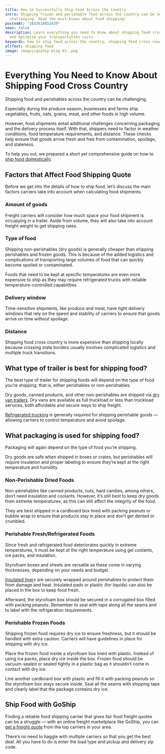 ```yaml
---
title: How to Successfully Ship Food Across the Country
intro: Shipping frozen and perishable food across the country can be very
  challenging. Read the must-knows about food shipping!
postedAt: "1633618852439"
news: false
description: Learn everything you need to know about shipping food cross country
  and optimize your transportation costs.
keywords: how to ship food across the country, shipping food cross country
altText: shipping food
image: images/goship-blog-63-.png
---
```

# Everything You Need to Know About Shipping Food Cross Country

Shipping food and perishables across the country can be challenging.

Especially during the produce season, businesses and farms ship vegetables, fruits, oats, grains, meat, and other foods in high volume.

However, food shipments entail additional challenges concerning packaging and the delivery process itself. With that, shippers need to factor in weather conditions, food temperature requirements, and distance. These checks help ensure that goods arrive fresh and free from contamination, spoilage, and staleness.

To help you out, we prepared a short yet comprehensive guide on how to [ship food domestically](https://www.goship.com/food-beverage).



## Factors that Affect Food Shipping Quote

Before we get into the details of how to ship food, let’s discuss the main factors carriers take into account when calculating food shipments.

### Amount of goods

Freight carriers will consider how much space your food shipment is occupying in a trailer. Aside from volume, they will also take into account freight weight to get shipping rates.

### Type of food

Shipping non-perishables (dry goods) is generally cheaper than shipping perishables and frozen goods. This is because of the added logistics and complications of transporting large volumes of food that can quickly become spoiled or contaminated.

Foods that need to be kept at specific temperatures are even more expensive to ship as they may require refrigerated trucks with reliable temperature-controlled capabilities.

### Delivery window

Time-sensitive shipments, like produce and meat, have tight delivery windows that rely on the speed and stability of carriers to ensure that goods arrive on time without spoilage.

### Distance

Shipping food cross country is more expensive than shipping locally because crossing state borders usually involves complicated logistics and multiple truck transitions.

## What type of trailer is best for shipping food?

The best type of trailer for shipping foods will depend on the type of food you’re shipping: that is, either perishables or non-perishables.

Dry goods, canned products, and other non-perishables are shipped via [dry van trailers](https://www.goship.com/blog/what-is-dry-van-shipping). Dry vans are available as full truckload or less than truckload services, both affordable and secure ways to ship freight. 

[Refrigerated trucking](https://www.goship.com/blog/what-is-refrigerated-shipping-and-how-does-it-work) is generally required for shipping perishable goods –– allowing carriers to control temperature and avoid spoilage.

## What packaging is used for shipping food?

Packaging will again depend on the type of food you’re shipping.

Dry goods are safe when shipped in boxes or crates, but perishables will require insulation and proper labeling to ensure they’re kept at the right temperature and humidity.

### Non-Perishable Dried Foods

Non-perishables like canned products, nuts, hard candies, among others, don’t need insulation and coolants. However, it’s still best to keep dry goods from extreme temperatures, as this can still affect the integrity of the food.

They are best shipped in a cardboard box lined with packing peanuts or bubble wrap to ensure that products stay in place and don’t get dented or crumbled.

### Perishable Fresh/Refrigerated Foods

Since fresh and refrigerated food deteriorates quickly in extreme temperatures, it must be kept at the right temperature using gel coolants, ice packs, and insulation.

Styrofoam boxes and sheets are versatile as these come in varying thicknesses, depending on your needs and budget. 

[Insulated liner](https://ipcpack.com/products/insulated-box-liners/)s are securely wrapped around perishables to protect them from damage and heat. Insulated pads or plastic (for liquids) can also be placed in the box to keep food fresh.

Afterward, the styrofoam box should be secured in a corrugated box filled with packing peanuts. Remember to seal with tape along all the seams and to label with the refrigeration requirements.

### Perishable Frozen Foods

Shipping frozen food requires dry ice to ensure freshness, but it should be handled with extra caution. Carriers will have guidelines in place for shipping with dry ice.

Place the frozen food inside a styrofoam box lined with plastic. Instead of using ice packs, place dry ice inside the box. Frozen food should be vacuum-sealed or sealed tightly in a plastic bag as it shouldn’t come in contact with dry ice. 

Line another cardboard box with plastic and fill it with packing peanuts so the styrofoam box stays secure inside. Seal all the seams with shipping tape and clearly label that the package contains dry ice.



## Ship Food with GoShip

Finding a reliable food shipping carrier that gives fair food freight quotes can be a struggle –– with an online freight marketplace like GoShip, you can [get a freight quote](https://www.goship.com/shipping-services/quote-ltl) from the top carriers in your area.

There’s no need to haggle with multiple carriers so that you get the best deal. All you have to do is enter the load type and pickup and delivery zip code.